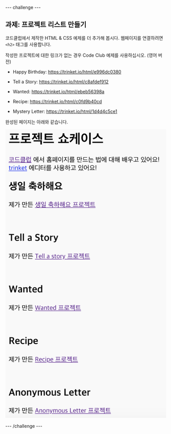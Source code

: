 \--- challenge \---

## 과제: 프로젝트 리스트 만들기

코드클럽에서 제작한 HTML & CSS 예제를 더 추가해 봅시다. 웹페이지를 연결하려면 `<h2>` 태그를 사용합니다.

작성한 프로젝트에 대한 링크가 없는 경우 Code Club 예제를 사용하십시오. (영어 버전)

+ Happy Birthday: <https://trinket.io/html/e996dc0380>

+ Tell a Story: <https://trinket.io/html/c8afdef912>

+ Wanted: <https://trinket.io/html/ebeb56398a>

+ Recipe: <https://trinket.io/html/c0fd9b40cd>

+ Mystery Letter: <https://trinket.io/html/1d4d4c5ce1>

완성된 페이지는 아래와 같습니다.

![스크린샷](images/showcase-h2-projects.png)

\--- /challenge \---